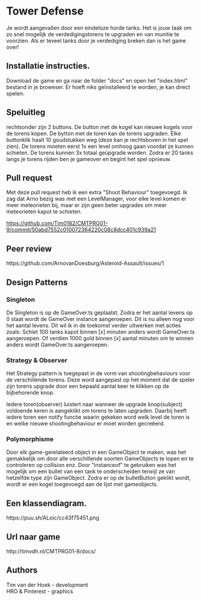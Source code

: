 <h1>Tower Defense</h1>

Je wordt aangevallen door een eindeloze horde tanks. Het is jouw taak om zo snel mogelijk de verdedigingstorens te upgraden en van munitie te voorzien. Als er teveel tanks door je verdediging breken dan is het game over! 

<h2>Installatie instructies.</h2>
Download de game en ga naar de folder "docs" en open het "index.html" bestand in je broweser. Er hoeft niks geïnstalleerd te worden, je kan direct spelen.

<h2>Speluitleg</h2>
rechtsonder zijn 2 buttons. De button met de kogel kan nieuwe kogels voor de torens kopen. De bytton met de toren kan de torens upgraden. Elke buttonklik haalt 10 goudstukken weg (deze kan je rechtsboven in het spel zien). De torens moeten eerst 1x een level omhoog gaan voordat ze kunnen schieten. De torens kunnen 3x totaal geüpgrade worden. Zodra er 20 tanks langs je torens rijden ben je gameover en begint het spel opnieuw.

<h2>Pull request</h2>
Met deze pull request heb ik een extra "Shoot Behaviour" toegevoegd. Ik zag dat Arno bezig was met een LevelManager, voor elke level komen er meer meteorieten bij, maar er zijn geen beter upgrades om meer meteorieten kapot te schieten.

https://github.com/Tim0182/CMTPRG01-9/commit/50abd7552c010072364220c08c8dcc401c939a21

<h2>Peer review</h2>
https://github.com/ArnovanDoesburg/Asteroid-Assault/issues/1

<h2>Design Patterns</h2>
<h3>Singleton</h3>
De Singleton is op de GameOver.ts geplaatst. Zodra er het aantal levens op 0 staat wordt de GameOver instance aangeroepen. Dit is nu alleen nog voor het aantal levens. Dit wil ik in de toekomst verder uitwerken met acties zoals: Schiet 100 tanks kapot binnen [x] minuten anders wordt GameOver.ts aangeroepen. Of verdien 1000 gold binnen [x] aantal minuten om te winnen anders wordt GameOver.ts aangeroepen.

<h3>Strategy & Observer</h3>
Het Strategy pattern is toegepast in de vorm van shootingbehaviours voor de verschillende torens. Deze word aangepast op het moment dat de speler zijn torens upgrade door een bepaald aantal keer te klikken op de bijbehorende knop.

Iedere toren(observer) luistert naar wanneer de upgrade knop(subject) voldoende keren is aangeklikt om torens te laten upgraden. Daarbij heeft iedere toren een notify functie waarin gekeken word welk level de toren is en welke nieuwe shootingbehaviour er moet worden gecreëerd.

<h3>Polymorphisme</h3>
Door elk game-gerelateerd object in een GameObject te maken, was het gemakkelijk om door alle verschillende soorten GameObjects te lopen en te controleren op collision enz. Door "instanceof" te gebruiken was het mogelijk om een bullet van een tank te onderscheiden terwijl ze van hetzelfde type zijn GameObject. Zodra er op de bulletButton geklikt wordt, wordt er een kogel toegevoegd aan de lijst met gameobjects.

<h2>Een klassendiagram.</h2>
https://puu.sh/ALoic/cc43f75451.png

<h2>Url naar game</h2>
http://timvdh.nl/CMTPRG01-8/docs/

<h2>Authors</h2>
Tim van der Hoek - development<br>
HRO & Pinterest - graphics
